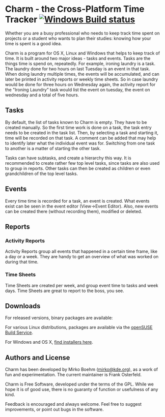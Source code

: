 Charm - the Cross-Platform Time Tracker [![Windows Build status](https://ci.appveyor.com/api/projects/status/cxr8oijfuya778c8/branch/master?svg=true)](https://ci.appveyor.com/project/KDAB/charm/branch/master)
======================================
Whether you are a busy professional who needs to keep track time spent on
projects or a student who wants to plan their studies: knowing how your
time is spent is a good idea.

Charm is a program for OS X, Linux and Windows that helps to keep
track of time. It is built around two major ideas - tasks and
events. Tasks are the things time is spend on, repeatedly. For
example, ironing laundry is a task. The laundry done for two hours on
last Tuesday is an event in that task. When doing laundry multiple
times, the events will be accumulated, and can later be printed in
activity reports or weekly time sheets. So in case laundry would be
done for three hours on Wednesday again, the activity report for the
"Ironing Laundry" task would list the event on tuesday, the event on
wednesday and a total of five hours.

Tasks
-----
By default, the list of tasks known to Charm is empty. They have to be
created manually. So the first time work is done on a task, the task
entry needs to be created in the task list. Then, by selecting a task
and starting it, time will be recorded on that task. A comment can be
added that may help to identify later what the individual event was
for.
Switching from one task to another is a matter of starting the other
task.

Tasks can have subtasks, and create a hierarchy this way. It is
recommended to create rather few top level tasks, since tasks are also
used to group in reports. Other tasks can then be created as children
or even grandchildren of the top level tasks.

Events
------
Every time time is recorded for a task, an event is created. What
events exist can be seen in the event editor (View->Event
Editor). Also, new events can be created there (without recording
them), modified or deleted.


Reports
-------
### Activity Reports
Activity Reports group all events that happened in a certain time
frame, like a day or a week. They are handy to get an overview of what
was worked on during that time.

### Time Sheets
Time Sheets are created per week, and group event time to tasks and
week days. Time Sheets are great to report to the boss, you see.

Downloads
---------

For released versions, binary packages are available:

For various Linux distributions, packages are available via the [openSUSE Build Service](https://build.opensuse.org/package/show/isv:KDAB/charmtimetracker/).

For Windows and OS X, [find installers here](https://github.com/KDAB/Charm/releases).

Authors and License
-------------------
Charm has been developed by Mirko Boehm (mirko@kde.org), as a work of fun and
experimentation. The current maintainer is Frank Osterfeld.

Charm is Free Software, developed under the terms
of the GPL. While we hope it is of good use, there is no guaranty of
function or usefulness of any kind.

Feedback is encouraged and always welcome. Feel free to suggest
improvements, or point out bugs in the software.

